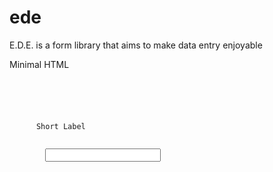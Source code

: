 ede
===

E.D.E. is a form library that aims to make data entry enjoyable


Minimal HTML

<code>
  <div class="component-section">
    <div class="input-component label-sm input-med">
      <label>Short Label</label>
      <div class="input-box">
        <input type="text" />
      </div>
    </div>
  </div>
</code>